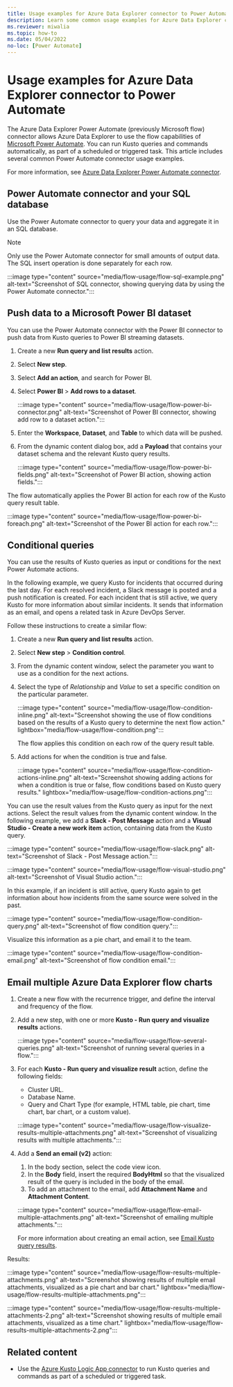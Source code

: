 ```yaml
---
title: Usage examples for Azure Data Explorer connector to Power Automate
description: Learn some common usage examples for Azure Data Explorer connector to Power Automate.
ms.reviewer: miwalia
ms.topic: how-to
ms.date: 05/04/2022
no-loc: [Power Automate]
---
```


# Usage examples for Azure Data Explorer connector to Power Automate

The Azure Data Explorer Power Automate (previously Microsoft flow) connector allows Azure Data Explorer to use the flow capabilities of [Microsoft Power Automate](https://flow.microsoft.com/). You can run Kusto queries and commands automatically, as part of a scheduled or triggered task. This article includes several common Power Automate connector usage examples.

For more information, see [Azure Data Explorer Power Automate connector](flow.md).

## Power Automate connector and your SQL database

Use the Power Automate connector to query your data and aggregate it in an SQL database.

> [!Note]
> Only use the Power Automate connector for small amounts of output data. The SQL insert operation is done separately for each row.

:::image type="content" source="media/flow-usage/flow-sql-example.png" alt-text="Screenshot of SQL connector, showing querying data by using the Power Automate connector.":::

## Push data to a Microsoft Power BI dataset

You can use the Power Automate connector with the Power BI connector to push data from Kusto queries to Power BI streaming datasets.

1. Create a new **Run query and list results** action.
1. Select **New step**.
1. Select **Add an action**, and search for Power BI.
1. Select **Power BI** > **Add rows to a dataset**.

    :::image type="content" source="media/flow-usage/flow-power-bi-connector.png" alt-text="Screenshot of Power BI connector, showing add row to a dataset action.":::

1. Enter the **Workspace**, **Dataset**, and **Table** to which data will be pushed.
1. From the dynamic content dialog box, add a **Payload** that contains your dataset schema and the relevant Kusto query results.

    :::image type="content" source="media/flow-usage/flow-power-bi-fields.png" alt-text="Screenshot of Power BI action, showing action fields.":::

The flow automatically applies the Power BI action for each row of the Kusto query result table.

:::image type="content" source="media/flow-usage/flow-power-bi-foreach.png" alt-text="Screenshot of the Power BI action for each row.":::

## Conditional queries

You can use the results of Kusto queries as input or conditions for the next Power Automate actions.

In the following example, we query Kusto for incidents that occurred during the last day. For each resolved incident, a Slack message is posted and a push notification is created.
For each incident that is still active, we query Kusto for more information about similar incidents. It sends that information as an email, and opens a related task in Azure DevOps Server.

Follow these instructions to create a similar flow:

1. Create a new **Run query and list results** action.
1. Select **New step** > **Condition control**.
1. From the dynamic content window, select the parameter you want to use as a condition for the next actions.
1. Select the type of *Relationship* and *Value* to set a specific condition on the particular parameter.

    :::image type="content" source="media/flow-usage/flow-condition-inline.png" alt-text="Screenshot showing the use of flow conditions based on the results of a Kusto query to determine the next flow action." lightbox="media/flow-usage/flow-condition.png":::

    The flow applies this condition on each row of the query result table.
1. Add actions for when the condition is true and false.

    :::image type="content" source="media/flow-usage/flow-condition-actions-inline.png" alt-text="Screenshot showing adding actions for when a condition is true or false, flow conditions based on Kusto query results." lightbox="media/flow-usage/flow-condition-actions.png":::

You can use the result values from the Kusto query as input for the next actions. Select the result values from the dynamic content window.
In the following example, we add a **Slack - Post Message** action and a **Visual Studio - Create a new work item** action, containing data from the Kusto query.

:::image type="content" source="media/flow-usage/flow-slack.png" alt-text="Screenshot of Slack - Post Message action.":::

:::image type="content" source="media/flow-usage/flow-visual-studio.png" alt-text="Screenshot of Visual Studio action.":::

In this example, if an incident is still active, query Kusto again to get information about how incidents from the same source were solved in the past.

:::image type="content" source="media/flow-usage/flow-condition-query.png" alt-text="Screenshot of flow condition query.":::

Visualize this information as a pie chart, and email it to the team.

:::image type="content" source="media/flow-usage/flow-condition-email.png" alt-text="Screenshot of flow condition email.":::

## Email multiple Azure Data Explorer flow charts

1. Create a new flow with the recurrence trigger, and define the interval and frequency of the flow.
1. Add a new step, with one or more **Kusto - Run query and visualize results** actions.

    :::image type="content" source="media/flow-usage/flow-several-queries.png" alt-text="Screenshot of running several queries in a flow.":::

1. For each **Kusto - Run query and visualize result** action, define the following fields:
    * Cluster URL.
    * Database Name.
    * Query and Chart Type (for example, HTML table, pie chart, time chart, bar chart, or a custom value).

    :::image type="content" source="media/flow-usage/flow-visualize-results-multiple-attachments.png" alt-text="Screenshot of visualizing results with multiple attachments.":::

1. Add a **Send an email (v2)** action:
    1. In the body section, select the code view icon.
    1. In the **Body** field, insert the required **BodyHtml** so that the visualized result of the query is included in the body of the email.
    1. To add an attachment to the email, add **Attachment Name** and **Attachment Content**.

    :::image type="content" source="media/flow-usage/flow-email-multiple-attachments.png" alt-text="Screenshot of emailing multiple attachments.":::

    For more information about creating an email action, see [Email Kusto query results](flow.md#email-kusto-query-results).

Results:

:::image type="content" source="media/flow-usage/flow-results-multiple-attachments.png" alt-text="Screenshot showing results of multiple email attachments, visualized as a pie chart and bar chart." lightbox="media/flow-usage/flow-results-multiple-attachments.png":::

:::image type="content" source="media/flow-usage/flow-results-multiple-attachments-2.png" alt-text="Screenshot showing results of multiple email attachments, visualized as a time chart." lightbox="media/flow-usage/flow-results-multiple-attachments-2.png":::

## Related content

* Use the [Azure Kusto Logic App connector](/kusto/tools/logicapps?view=azure-data-explorer&preserve-view=true) to run Kusto queries and commands as part of a scheduled or triggered task.
